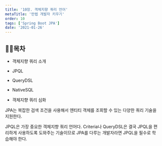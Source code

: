 ```yaml
---
title: '10장. 객체지향 쿼리 언어'
metaTitle: '만렙 개발자 키우기'
order: 10
tags: ['Spring Boot JPA']
date: '2021-01-26'
---
```


## 🤸‍♂️목차

- 객체지향 쿼리 소개

- JPQL

- QueryDSL

- NativeSQL

- 객체지향 쿼리 심화

JPA는 복잡한 검색 조건을 사용해서 엔티티 객체를 조회할 수 있는 다양한 쿼리 기술을 지원한다.

JPQL은 가장 중요한 객체지향 쿼리 언어다. Criteria나 QueryDSL은 결국 JPQL을 편리하게 사용하도록 도와주는 기술이므로 JPA를 다루는 개발자라면 JPQL을 필수로 학습해야 한다.


